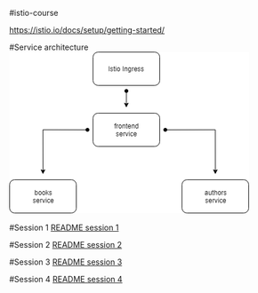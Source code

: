 #istio-course

https://istio.io/docs/setup/getting-started/

#Service architecture
![Alt text](architecture.png?raw=true)

#Session 1
[README session 1](session1/README.md)

#Session 2
[README session 2](session2/README.md)

#Session 3
[README session 3](session3/README.md)

#Session 4
[README session 4](session4/README.md)